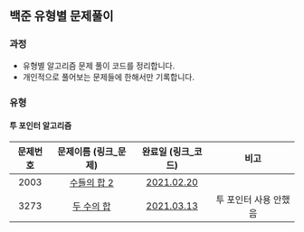 ## 백준 유형별 문제풀이

### 과정
- 유형별 알고리즘 문제 풀이 코드를 정리합니다.
- 개인적으로 풀어보는 문제들에 한해서만 기록합니다.

### 유형

#### 투 포인터 알고리즘

문제번호 | 문제이름 (링크_문제) | 완료일 (링크_코드) | 비고 |
:---: | :---: | :---: | :---: |
2003 | [수들의 합 2](https://www.acmicpc.net/problem/2003) | [2021.02.20](2003_수들의_합_2.kt) | |
3273 | [두 수의 합](https://www.acmicpc.net/problem/3273) | [2021.03.13](3273_두_수의_합.kt) | 투 포인터 사용 안했음 |